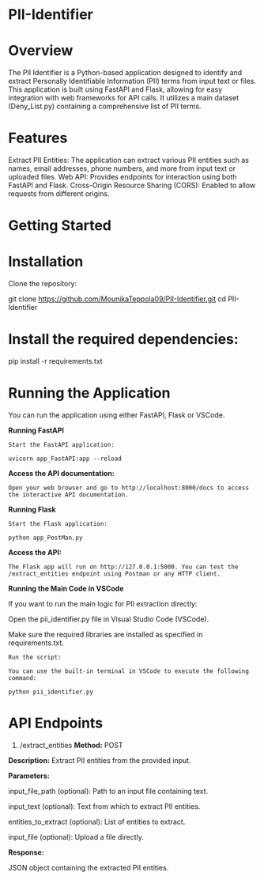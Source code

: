 # PII-Identifier

# Overview
The PII Identifier is a Python-based application designed to identify and extract Personally Identifiable Information (PII) terms from input text or files. This application is built using FastAPI and Flask, allowing for easy integration with web frameworks for API calls. It utilizes a main dataset (Deny_List.py) containing a comprehensive list of PII terms.

# Features
Extract PII Entities: The application can extract various PII entities such as names, email addresses, phone numbers, and more from input text or uploaded files.
Web API: Provides endpoints for interaction using both FastAPI and Flask.
Cross-Origin Resource Sharing (CORS): Enabled to allow requests from different origins.

# Getting Started

# Installation
Clone the repository:

git clone https://github.com/MounikaTeppola09/PII-Identifier.git
cd PII-Identifier

# Install the required dependencies:

pip install -r requirements.txt

# Running the Application
You can run the application using either FastAPI, Flask or VSCode.

**Running FastAPI**

    Start the FastAPI application:
    
    uvicorn app_FastAPI:app --reload
    
**Access the API documentation:**

    Open your web browser and go to http://localhost:8000/docs to access the interactive API documentation.

**Running Flask**

    Start the Flask application:
    
    python app_PostMan.py
    
**Access the API:**

    The Flask app will run on http://127.0.0.1:5000. You can test the /extract_entities endpoint using Postman or any HTTP client.

**Running the Main Code in VSCode**

If you want to run the main logic for PII extraction directly:

Open the pii_identifier.py file in Visual Studio Code (VSCode).

Make sure the required libraries are installed as specified in requirements.txt.

    Run the script:
    
    You can use the built-in terminal in VSCode to execute the following command:
    
    python pii_identifier.py

# API Endpoints
1. /extract_entities
**Method:** POST

**Description:** Extract PII entities from the provided input.

**Parameters:**

input_file_path (optional): Path to an input file containing text.

input_text (optional): Text from which to extract PII entities.

entities_to_extract (optional): List of entities to extract.

input_file (optional): Upload a file directly.

**Response:**

JSON object containing the extracted PII entities.
